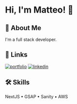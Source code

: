 # Hi, I'm Matteo! 👋

## 🚀 About Me
I'm a full stack developer.


## 🔗 Links
[![portfolio](https://img.shields.io/badge/portfolio-000?style=for-the-badge&logo=ko-fi&logoColor=white)](https://matteo.courqu.in/)
[![linkedin](https://img.shields.io/badge/linkedin-0A66C2?style=for-the-badge&logo=linkedin&logoColor=white)](https://www.linkedin.com/in/matteo-courquin//)

## 🛠 Skills

NextJS • GSAP • Sanity • AWS
